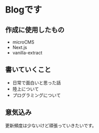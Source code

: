 # Blogです

## 作成に使用したもの
- microCMS
- Next.js
- vanilla-extract

## 書いていくこと
- 日常で面白いと思った話
- 陸上について
- プログラミングについて

## 意気込み
更新頻度は少ないけど頑張っていきたいです。




